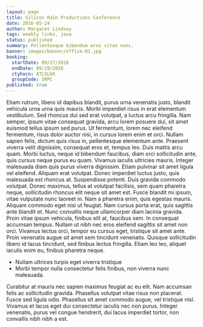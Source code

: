 ```yaml
---
layout: page
title: Silicon Rain Productions Conference
date: 2016-05-24
author: Margaret Lindsey
tags: weekly links, java
status: published
summary: Pellentesque bibendum eros vitae nunc.
banner: images/banner/office-01.jpg
booking:
  startDate: 09/27/2018
  endDate: 09/29/2018
  ctyhocn: ATLSLHX
  groupCode: SRPC
published: true
---
```

Etiam rutrum, libero id dapibus blandit, purus urna venenatis justo, blandit vehicula urna urna quis mauris. Morbi imperdiet risus in erat elementum vestibulum. Sed rhoncus dui sed erat volutpat, a luctus arcu fringilla. Nam semper, ipsum vitae consequat gravida, arcu lorem posuere dui, sit amet euismod tellus ipsum sed purus. Ut fermentum, lorem nec eleifend fermentum, risus dolor auctor nisi, in cursus lorem enim et orci. Nullam sapien felis, dictum quis risus in, pellentesque elementum ante. Praesent viverra velit dignissim, consequat eros et, tempus leo. Duis mattis arcu quam. Morbi luctus, neque id bibendum faucibus, diam orci sollicitudin ante, quis cursus neque purus eu quam. Vivamus iaculis ultricies mauris. Integer malesuada diam quis purus viverra dignissim. Etiam pulvinar sit amet ligula vel eleifend. Aliquam erat volutpat. Donec imperdiet luctus justo, quis malesuada est rhoncus at.
Suspendisse potenti. Duis gravida commodo volutpat. Donec maximus, tellus at volutpat facilisis, sem quam pharetra neque, sollicitudin rhoncus elit neque sit amet est. Fusce blandit mi ipsum, vitae vulputate nunc laoreet in. Nam a pharetra enim, quis egestas mauris. Aliquam commodo eget nisi ut feugiat. Nam cursus porta erat, quis sagittis ante blandit et. Nunc convallis neque ullamcorper diam lacinia gravida. Proin vitae ipsum vehicula, finibus elit at, faucibus sem. In consequat accumsan tempus. Nullam ut nibh nec eros eleifend sagittis sit amet non orci. Vivamus lectus orci, tempor eu cursus eget, tristique sit amet ante. Proin venenatis augue sit amet sem tincidunt venenatis. Quisque sollicitudin libero id lacus tincidunt, sed finibus lectus fringilla. Etiam leo leo, aliquet iaculis enim eu, finibus pharetra neque.

* Nullam ultrices turpis eget viverra tristique
* Morbi tempor nulla consectetur felis finibus, non viverra nunc malesuada.

Curabitur at mauris nec sapien maximus feugiat ac eu elit. Nam accumsan felis ac sollicitudin gravida. Phasellus volutpat vitae risus non placerat. Fusce sed ligula odio. Phasellus sit amet commodo augue, vel tristique nisl. Vivamus et lacus eget dui consectetur iaculis nec non purus. Integer venenatis, purus vel congue hendrerit, dui lacus imperdiet tortor, non convallis nibh nibh a est.
